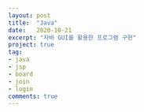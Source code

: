 ```yaml
---
layout: post
title:  "Java"
date:   2020-10-21
excerpt: "자바 GUI를 활용한 프로그램 구현"
project: true
tag:
- java 
- jsp
- board
- join
- login
comments: true
---
```

